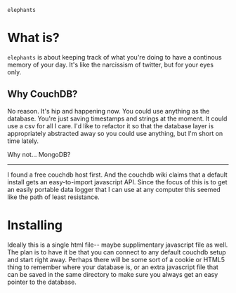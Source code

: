 `elephants`

What is?
========

`elephants` is about keeping track of what you're doing to have a continous memory of your day.  It's like the narcissism of twitter, but for your eyes only.

Why CouchDB?
------------
No reason.  It's hip and happening now.  You could use anything as the database.  You're just saving timestamps and strings at the moment.  It could use a csv for all I care.  I'd like to refactor it so that the database layer is appropriately abstracted away so you could use anything, but I'm short on time lately.

Why not... MongoDB?
___________________

I found a free couchdb host first.  And the couchdb wiki claims that a default install gets an easy-to-import javascript API.  Since the focus of this is to get an easily portable data logger that I can use at any computer this seemed like the path of least resistance.

Installing
==========
Ideally this is a single html file-- maybe supplimentary javascript file as well.  The plan is to have it be that you can connect to any default couchdb setup and start right away.  Perhaps there will be some sort of a cookie or HTML5 thing to remember where your database is, or an extra javascript file that can be saved in the same directory to make sure you always get an easy pointer to the database.
